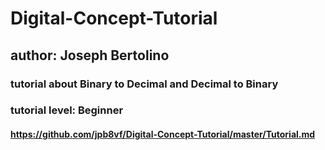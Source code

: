 # Digital-Concept-Tutorial
## author: Joseph Bertolino
### tutorial about Binary to Decimal and Decimal to Binary 
### tutorial level: Beginner 





#### https://github.com/jpb8vf/Digital-Concept-Tutorial/master/Tutorial.md

